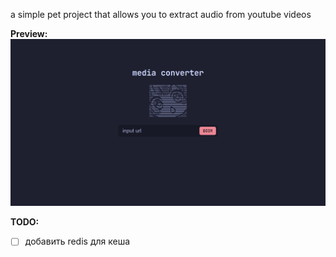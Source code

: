 a simple pet project that allows you to extract audio from youtube videos


**Preview:**
![Preview](image.png)


**TODO:**
- [ ] добавить redis для кеша
